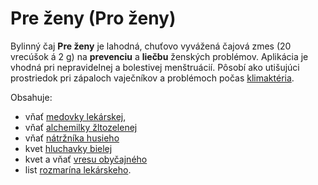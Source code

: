 Pre ženy (Pro ženy)
===================

Bylinný čaj **Pre ženy** je lahodná, chuťovo vyvážená čajová zmes (20 vrecúšok á
2 g) na **prevenciu** a **liečbu** ženských problémov. Aplikácia je vhodná pri
nepravidelnej a bolestivej menštruácií. Pôsobí ako utišujúci prostriedok pri
zápaloch vaječníkov a problémoch počas [klimaktéria](/diagnozy/menopauza).

Obsahuje:

* vňať [medovky lekárskej](/sip/bylinky/medovka-lekarska/),
* vňať [alchemilky žltozelenej](/sip/bylinky/alchemilka-zltozelena/)
* vňať [nátržníka husieho](/sip/bylinky/natrznik-husaci/)
* kvet [hluchavky bielej](/sip/bylinky/hluchavka-biela/)
* kvet a vňať [vresu obyčajného](/sip/bylinky/vres-obycajny/)
* list [rozmarína lekárskeho](/sip/bylinky/rozmarin-lekarsky/).
